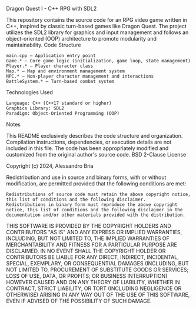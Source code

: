 Dragon Quest I - C++ RPG with SDL2

This repository contains the source code for an RPG video game written in C++, inspired by classic turn-based games like Dragon Quest. The project utilizes the SDL2 library for graphics and input management and follows an object-oriented (OOP) architecture to promote modularity and maintainability.
Code Structure

    main.cpp – Application entry point
    Game.* – Core game logic (initialization, game loop, state management)
    Player.* – Player character class
    Map.* – Map and environment management system
    NPC.* – Non-player character management and interactions
    BattleSystem.* – Turn-based combat system

Technologies Used

    Language: C++ (C++17 standard or higher)
    Graphics Library: SDL2
    Paradigm: Object-Oriented Programming (OOP)

Notes

This README exclusively describes the code structure and organization. Compilation instructions, dependencies, or execution details are not included in this file. The code has been appropriately modified and customized from the original author's source code.
BSD 2-Clause License

Copyright (c) 2024, Alessandro Bria

Redistribution and use in source and binary forms, with or without modification, are permitted provided that the following conditions are met:

    Redistributions of source code must retain the above copyright notice, this list of conditions and the following disclaimer.
    Redistributions in binary form must reproduce the above copyright notice, this list of conditions and the following disclaimer in the documentation and/or other materials provided with the distribution.

THIS SOFTWARE IS PROVIDED BY THE COPYRIGHT HOLDERS AND CONTRIBUTORS "AS IS" AND ANY EXPRESS OR IMPLIED WARRANTIES, INCLUDING, BUT NOT LIMITED TO, THE IMPLIED WARRANTIES OF MERCHANTABILITY AND FITNESS FOR A PARTICULAR PURPOSE ARE DISCLAIMED. IN NO EVENT SHALL THE COPYRIGHT HOLDER OR CONTRIBUTORS BE LIABLE FOR ANY DIRECT, INDIRECT, INCIDENTAL, SPECIAL, EXEMPLARY, OR CONSEQUENTIAL DAMAGES (INCLUDING, BUT NOT LIMITED TO, PROCUREMENT OF SUBSTITUTE GOODS OR SERVICES; LOSS OF USE, DATA, OR PROFITS; OR BUSINESS INTERRUPTION) HOWEVER CAUSED AND ON ANY THEORY OF LIABILITY, WHETHER IN CONTRACT, STRICT LIABILITY, OR TORT (INCLUDING NEGLIGENCE OR OTHERWISE) ARISING IN ANY WAY OUT OF THE USE OF THIS SOFTWARE, EVEN IF ADVISED OF THE POSSIBILITY OF SUCH DAMAGE.
